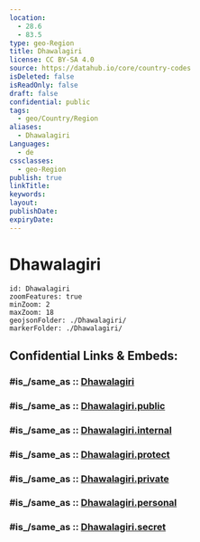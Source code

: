 ```yaml
---
location:
  - 28.6
  - 83.5
type: geo-Region
title: Dhawalagiri
license: CC BY-SA 4.0
source: https://datahub.io/core/country-codes
isDeleted: false
isReadOnly: false
draft: false
confidential: public
tags:
  - geo/Country/Region
aliases:
  - Dhawalagiri
Languages:
  - de
cssclasses:
  - geo-Region
publish: true
linkTitle:
keywords:
layout:
publishDate:
expiryDate:
---
```


# Dhawalagiri

```leaflet
id: Dhawalagiri
zoomFeatures: true 
minZoom: 2 
maxZoom: 18
geojsonFolder: ./Dhawalagiri/
markerFolder: ./Dhawalagiri/
```


## Confidential Links & Embeds: 

### #is_/same_as :: [Dhawalagiri](/_Standards/Earth/Continent/Asia/Asia~South/Nepal/Regions~Nepal/Nepal~West/counties~West/Dhawalagiri.md) 

### #is_/same_as :: [Dhawalagiri.public](/_public/Earth/Continent/Asia/Asia~South/Nepal/Regions~Nepal/Nepal~West/counties~West/Dhawalagiri.public.md) 

### #is_/same_as :: [Dhawalagiri.internal](/_internal/Earth/Continent/Asia/Asia~South/Nepal/Regions~Nepal/Nepal~West/counties~West/Dhawalagiri.internal.md) 

### #is_/same_as :: [Dhawalagiri.protect](/_protect/Earth/Continent/Asia/Asia~South/Nepal/Regions~Nepal/Nepal~West/counties~West/Dhawalagiri.protect.md) 

### #is_/same_as :: [Dhawalagiri.private](/_private/Earth/Continent/Asia/Asia~South/Nepal/Regions~Nepal/Nepal~West/counties~West/Dhawalagiri.private.md) 

### #is_/same_as :: [Dhawalagiri.personal](/_personal/Earth/Continent/Asia/Asia~South/Nepal/Regions~Nepal/Nepal~West/counties~West/Dhawalagiri.personal.md) 

### #is_/same_as :: [Dhawalagiri.secret](/_secret/Earth/Continent/Asia/Asia~South/Nepal/Regions~Nepal/Nepal~West/counties~West/Dhawalagiri.secret.md)

